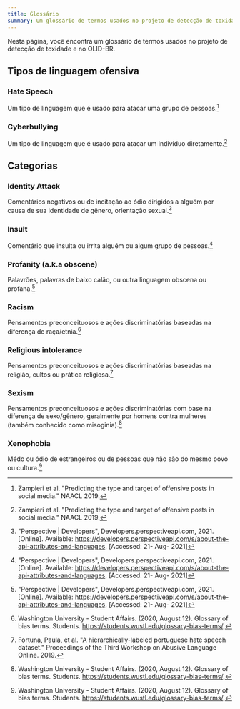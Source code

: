 ```yaml
---
title: Glossário
summary: Um glossário de termos usados no projeto de detecção de toxidade.
---
```


Nesta página, você encontra um glossário de termos usados no projeto de detecção de toxidade e no OLID-BR.

## Tipos de linguagem ofensiva

### Hate Speech

Um tipo de linguagem que é usado para atacar uma grupo de pessoas.[^1]

### Cyberbullying

Um tipo de linguagem que é usado para atacar um indivíduo diretamente.[^1]

## Categorias

### Identity Attack

Comentários negativos ou de incitação ao ódio dirigidos a alguém por causa de sua identidade de gênero, orientação sexual.[^2]

### Insult

Comentário que insulta ou irrita alguém ou algum grupo de pessoas.[^2]

### Profanity (a.k.a obscene)

Palavrões, palavras de baixo calão, ou outra linguagem obscena ou profana.[^2]

### Racism

Pensamentos preconceituosos e ações discriminatórias baseadas na diferença de raça/etnia.[^3]

### Religious intolerance

Pensamentos preconceituosos e ações discriminatórias baseadas na religião, cultos ou prática religiosa.[^4]

### Sexism

Pensamentos preconceituosos e ações discriminatórias com base na diferença de sexo/gênero, geralmente por homens contra mulheres (também conhecido como misoginia).[^3]

### Xenophobia

Médo ou ódio de estrangeiros ou de pessoas que não são do mesmo povo ou cultura.[^3]

[^1]: Zampieri et al. "Predicting the type and target of offensive posts in social media." NAACL 2019.
[^2]: "Perspective | Developers", Developers.perspectiveapi.com, 2021. [Online]. Available: https://developers.perspectiveapi.com/s/about-the-api-attributes-and-languages. [Accessed: 21- Aug- 2021]
[^3]: Washington University - Student Affairs. (2020, August 12). Glossary of bias terms. Students. https://students.wustl.edu/glossary-bias-terms/.
[^4]: Fortuna, Paula, et al. "A hierarchically-labeled portuguese hate speech dataset." Proceedings of the Third Workshop on Abusive Language Online. 2019.